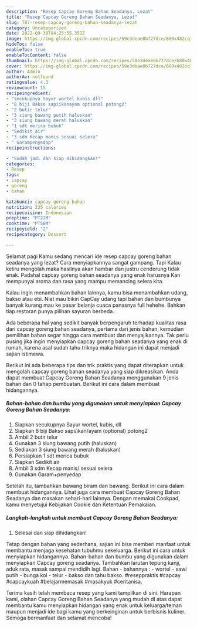 ```yaml
---
description: "Resep Capcay Goreng Bahan Seadanya, Lezat"
title: "Resep Capcay Goreng Bahan Seadanya, Lezat"
slug: 787-resep-capcay-goreng-bahan-seadanya-lezat
category: Uncategorized
date: 2022-09-30T04:25:55.351Z
image: https://img-global.cpcdn.com/recipes/59e3deae0b727dce/680x482cq70/capcay-goreng-bahan-seadanya-foto-resep-utama.jpg
hideToc: false
enableToc: true
enableTocContent: false
thumbnail: https://img-global.cpcdn.com/recipes/59e3deae0b727dce/680x482cq70/capcay-goreng-bahan-seadanya-foto-resep-utama.jpg
cover: https://img-global.cpcdn.com/recipes/59e3deae0b727dce/680x482cq70/capcay-goreng-bahan-seadanya-foto-resep-utama.jpg
author: Admin
authorAv: notfound
ratingvalue: 4.3
reviewcount: 15
recipeingredient:
- "secukupnya Sayur wortel kubis dll"
- "8 biji Bakso sapiikanayam optional potong2"
- "2 butir telur"
- "3 siung bawang putih haluskan"
- "3 siung bawang merah haluskan"
- "1 sdt merica bubuk"
- "Sedikit air"
- "3 sdm Kecap manis sesuai selera"
- " Garampenyedap"
recipeinstructions:

- "Sudah jadi dan siap dihidangkan!"
categories:
- Resep
tags:
- capcay
- goreng
- bahan

katakunci: capcay goreng bahan 
nutrition: 235 calories
recipecuisine: Indonesian
preptime: "PT22M"
cooktime: "PT56M"
recipeyield: "2"
recipecategory: Dessert

---
```



Selamat pagi Kamu sedang mencari ide resep capcay goreng bahan seadanya yang lezat? Cara menyiapkannya sangat gampang. Tapi Kalau keliru mengolah maka hasilnya akan hambar dan justru cenderung tidak enak. Padahal capcay goreng bahan seadanya yang enak harusnya Kan mempunyai aroma dan rasa yang mampu memancing selera kita.


Kalau ingin menambahkan bahan lainnya, kamu bisa menambahkan udang, bakso atau ebi. Niat mau bikin CapCay udang tapi bahan dan bumbunya banyak kurang mau ke pasar belanja cuaca panasnya full hehehe. Bahkan tiap restoran punya pilihan sayuran berbeda.

Ada beberapa hal yang sedikit banyak berpengaruh terhadap kualitas rasa dari capcay goreng bahan seadanya, pertama dari jenis bahan, kemudian pemilihan bahan segar hingga cara membuat dan menyajikannya. Tak perlu pusing jika ingin menyiapkan capcay goreng bahan seadanya yang enak di rumah, karena asal sudah tahu triknya maka hidangan ini dapat menjadi sajian istimewa.


Berikut ini ada beberapa tips dan trik praktis yang dapat diterapkan untuk mengolah capcay goreng bahan seadanya yang siap dikreasikan. Anda dapat membuat Capcay Goreng Bahan Seadanya menggunakan 9 jenis bahan dan 0 tahap pembuatan. Berikut ini cara dalam membuat hidangannya.

<!--inarticleads1-->

##### Bahan-bahan dan bumbu yang digunakan untuk menyiapkan Capcay Goreng Bahan Seadanya:

1. Siapkan secukupnya Sayur wortel, kubis, dll
1. Siapkan 8 biji Bakso sapi/ikan/ayam (optional) potong2
1. Ambil 2 butir telur
1. Gunakan 3 siung bawang putih (haluskan)
1. Sediakan 3 siung bawang merah (haluskan)
1. Persiapkan 1 sdt merica bubuk
1. Siapkan Sedikit air
1. Ambil 3 sdm Kecap manis/ sesuai selera
1. Gunakan  Garam+penyedap


Setelah itu, tambahkan bawang biram dan bawang. Berikut ini cara dalam membuat hidangannya. Lihat juga cara membuat Capcay Goreng Bahan Seadanya dan masakan sehari-hari lainnya. Dengan memakai Cookpad, kamu menyetujui Kebijakan Cookie dan Ketentuan Pemakaian. 

<!--inarticleads2-->

##### Langkah-langkah untuk membuat Capcay Goreng Bahan Seadanya:


1. Selesai dan siap dihidangkan!

Tetap dengan bahan yang sederhana, sajian ini bisa memberi manfaat untuk membantu menjaga kesehatan tubuhmu sekeluarga. Berikut ini cara untuk menyiapkan hidangannya. Bahan-bahan dan bumbu yang digunakan dalam menyiapkan Capcay goreng seadanya. Tambahkan larutan tepung kanji, aduk rata, masak sampai mendidih lagi. Bahan - bahannya : - wortel - sawi putih - bunga kol - telur - bakso dan tahu bakso. #reseppraktis #capcay #capcaykuah #belajarmemasak #masakyuk #ceritanisa. 

Terima kasih telah membaca resep yang kami tampilkan di sini. Harapan kami, olahan Capcay Goreng Bahan Seadanya yang mudah di atas dapat membantu kamu menyiapkan hidangan yang enak untuk keluarga/teman maupun menjadi ide bagi kamu yang berkeinginan untuk berbisnis kuliner. Semoga bermanfaat dan selamat mencoba!
